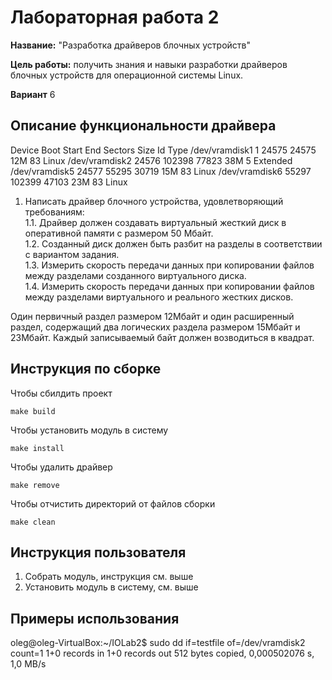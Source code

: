 # Лабораторная работа 2

**Название:** "Разработка драйверов блочных устройств"

**Цель работы:** получить знания и навыки разработки драйверов блочных
устройств для операционной системы Linux.

**Вариант** 6

## Описание функциональности драйвера

Device         Boot Start    End Sectors Size Id Type
/dev/vramdisk1          1  24575   24575  12M 83 Linux
/dev/vramdisk2      24576 102398   77823  38M  5 Extended
/dev/vramdisk5      24577  55295   30719  15M 83 Linux
/dev/vramdisk6      55297 102399   47103  23M 83 Linux


1. Написать драйвер блочного устройства, удовлетворяющий
   требованиям:  
   1.1. Драйвер должен создавать виртуальный жесткий диск в
   оперативной памяти с размером 50 Мбайт.  
   1.2. Созданный диск должен быть разбит на разделы в соответствии
   с вариантом задания.  
   1.3. Измерить скорость передачи данных при копировании файлов
   между разделами созданного виртуального диска.  
   1.4. Измерить скорость передачи данных при копировании файлов
   между разделами виртуального и реального жестких дисков.  

Один первичный раздел размером 12Мбайт и один расширенный раздел, содержащий два логических раздела
размером 15Мбайт и 23Мбайт. Каждый записываемый байт должен возводиться в квадрат.



## Инструкция по сборке

Чтобы сбилдить проект
```
make build
```
Чтобы установить модуль в систему
```
make install
```
Чтобы удалить драйвер
```
make remove
```
Чтобы отчистить директорий от файлов сборки
```
make clean
```

## Инструкция пользователя


1. Собрать модуль, инструкция см. выше
2. Установить модуль в систему, см. выше

## Примеры использования

oleg@oleg-VirtualBox:~/IOLab2$ sudo dd if=testfile of=/dev/vramdisk2 count=1
1+0 records in
1+0 records out
512 bytes copied, 0,000502076 s, 1,0 MB/s
